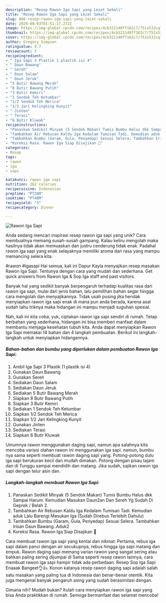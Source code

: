 ```yaml
---
description: "Resep Rawon Iga Sapi yang Lezat Sekali"
title: "Resep Rawon Iga Sapi yang Lezat Sekali"
slug: 866-resep-rawon-iga-sapi-yang-lezat-sekali
date: 2020-08-03T01:51:17.272Z
image: https://img-global.cpcdn.com/recipes/4cb321140ff162c7/751x532cq70/rawon-iga-sapi-foto-resep-utama.jpg
thumbnail: https://img-global.cpcdn.com/recipes/4cb321140ff162c7/751x532cq70/rawon-iga-sapi-foto-resep-utama.jpg
cover: https://img-global.cpcdn.com/recipes/4cb321140ff162c7/751x532cq70/rawon-iga-sapi-foto-resep-utama.jpg
author: Gregory Simpson
ratingvalue: 4.7
reviewcount: 3
recipeingredient:
- " Iga Sapi 3 Plastik 1 plastik isi 4"
- " Daun Bawang"
- " Sereh"
- " Daun Salam"
- " Daun Jeruk"
- "5 Butir Bawang Merah"
- "8 Butir Bawang Putih"
- "3 Butir Kemiri"
- "1 Sendok Teh Ketumbar"
- "1/2 Sendok Teh Merica"
- "1/2 Jari Kelingking Kunyit"
- " Jinten"
- " Terasi"
- "6 Butir Kluwak"
recipeinstructions:
- "Panaskan Sedikit Minyak (5 Sendok Makan) Tumis Bumbu Halus dkk Sampai Harum. Kemudian Masukan Daun2an Dan Sereh Yg Sudah Di Geprek / Belah 2."
- "Tambahkan Air Rebusan Kaldu Iga Kedalam Tumisan Tadi. Kemudian aduk Lalu Barengi Masukan Iga (Sudah Direbus Terlebih Dahulu)"
- "Tambahkan Bumbu (Garam, Gula, Penyedap) Sesuai Selera. Tambahkan Irisan Daun Bawang..Aduk2"
- "Koreksi Rasa. Rawon Iga Siap Disajikan 🖤"
categories:
- Resep
tags:
- rawon
- iga
- sapi

katakunci: rawon iga sapi 
nutrition: 262 calories
recipecuisine: Indonesian
preptime: "PT26M"
cooktime: "PT40M"
recipeyield: "3"
recipecategory: Dinner

---
```



![Rawon Iga Sapi](https://img-global.cpcdn.com/recipes/4cb321140ff162c7/751x532cq70/rawon-iga-sapi-foto-resep-utama.jpg)

Anda sedang mencari inspirasi resep rawon iga sapi yang unik? Cara membuatnya memang susah-susah gampang. Kalau keliru mengolah maka hasilnya tidak akan memuaskan dan justru cenderung tidak enak. Padahal rawon iga sapi yang enak selayaknya memiliki aroma dan rasa yang mampu memancing selera kita.

#rawon #igasapi Hai semua, kali ini Dapur Kayla menyajikan resep masakan Rawon Iga Sapi. Tentunya dengan cara yang mudah dan sederhana. Get quick answers from Rawon Iga &amp; Sop Iga staff and past visitors.

Banyak hal yang sedikit banyak berpengaruh terhadap kualitas rasa dari rawon iga sapi, mulai dari jenis bahan, lalu pemilihan bahan segar hingga cara mengolah dan menyajikannya. Tidak usah pusing jika hendak menyiapkan rawon iga sapi enak di mana pun anda berada, karena asal sudah tahu triknya maka hidangan ini mampu menjadi suguhan spesial.


Nah, kali ini kita coba, yuk, ciptakan rawon iga sapi sendiri di rumah. Tetap berbahan yang sederhana, hidangan ini bisa memberi manfaat dalam membantu menjaga kesehatan tubuh kita. Anda dapat menyiapkan Rawon Iga Sapi memakai 14 bahan dan 4 langkah pembuatan. Berikut ini langkah-langkah untuk menyiapkan hidangannya.

<!--inarticleads1-->

##### Bahan-bahan dan bumbu yang diperlukan dalam pembuatan Rawon Iga Sapi:

1. Ambil  Iga Sapi 3 Plastik (1 plastik isi 4)
1. Gunakan  Daun Bawang
1. Gunakan  Sereh
1. Sediakan  Daun Salam
1. Sediakan  Daun Jeruk
1. Sediakan 5 Butir Bawang Merah
1. Siapkan 8 Butir Bawang Putih
1. Siapkan 3 Butir Kemiri
1. Sediakan 1 Sendok Teh Ketumbar
1. Siapkan 1/2 Sendok Teh Merica
1. Siapkan 1/2 Jari Kelingking Kunyit
1. Gunakan  Jinten
1. Sediakan  Terasi
1. Siapkan 6 Butir Kluwak


Umumnya rawon menggunakan daging sapi, namun apa salahnya kita mencoba variasi olahan rawon ini menggunakan iga sapi. namun, bumbu nya sama seperti membuat rawon daging sapi yang. Potong-potong dulu iga sapi berukuran kecil dan mudah dimakan. Potong dengan pisau tajam dan di Tunggu sampai mendidih dan matang. Jika sudah, sajikan rawon iga sapi dengan telur asin dan. 

<!--inarticleads2-->

##### Langkah-langkah membuat Rawon Iga Sapi:

1. Panaskan Sedikit Minyak (5 Sendok Makan) Tumis Bumbu Halus dkk Sampai Harum. Kemudian Masukan Daun2an Dan Sereh Yg Sudah Di Geprek / Belah 2.
1. Tambahkan Air Rebusan Kaldu Iga Kedalam Tumisan Tadi. Kemudian aduk Lalu Barengi Masukan Iga (Sudah Direbus Terlebih Dahulu)
1. Tambahkan Bumbu (Garam, Gula, Penyedap) Sesuai Selera. Tambahkan Irisan Daun Bawang..Aduk2
1. Koreksi Rasa. Rawon Iga Siap Disajikan 🖤


Cara membuat rawon iga sapi yang kental dan nikmat: Pertama, rebus iga sapi dalam panci dengan air secukupnya, rebus hingga iga sapi matang dan empuk. Rawon daging sapi memang varian rawon yang sangat sering atau bahkan paling sering dijumpai di Sama seperti resep rawon lainnya, cara membuat rawon iga sapi hampir tidak ada perbedaan. Resep Sop Iga Sapi Enaaak Bangeet👌👍. Konon katanya resep rawon daging sapi adalah salah satu masakan yang paling tua di Indonesia dan benar-benar otentik. Kita juga mengenal banyak pengaruh asing yang sudah berasimilasi dengan. 

Gimana nih? Mudah bukan? Itulah cara menyiapkan rawon iga sapi yang bisa Anda praktikkan di rumah. Semoga bermanfaat dan selamat mencoba!
